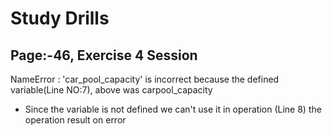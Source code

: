 # Study Drills
Page:-46, Exercise 4 Session
----
NameError : 'car_pool_capacity' is incorrect because the 
defined variable(Line NO:7), above was carpool_capacity
* Since the variable is not defined we can't use it in
operation (Line 8) the operation result on error
